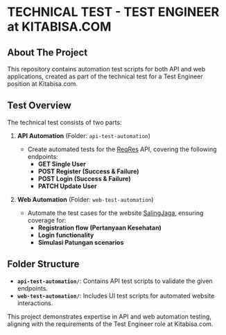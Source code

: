 # TECHNICAL TEST - TEST ENGINEER at KITABISA.COM

## About The Project
This repository contains automation test scripts for both API and web applications, created as part of the technical test for a Test Engineer position at Kitabisa.com.

## Test Overview
The technical test consists of two parts:

1. **API Automation** (Folder: `api-test-automation`)
   - Create automated tests for the [ReqRes](https://reqres.in/) API, covering the following endpoints:
     - **GET Single User**
     - **POST Register (Success & Failure)**
     - **POST Login (Success & Failure)**
     - **PATCH Update User**

2. **Web Automation** (Folder: `web-test-automation`)
   - Automate the test cases for the website [SalingJaga](https://salingjaga.com/), ensuring coverage for:
     - **Registration flow (Pertanyaan Kesehatan)**
     - **Login functionality**
     - **Simulasi Patungan scenarios**

## Folder Structure
- **`api-test-automation/`**: Contains API test scripts to validate the given endpoints.
- **`web-test-automation/`**: Includes UI test scripts for automated website interactions.

This project demonstrates expertise in API and web automation testing, aligning with the requirements of the Test Engineer role at Kitabisa.com.